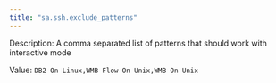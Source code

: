 ```yaml
---
title: "sa.ssh.exclude_patterns"
---
```


Description: A comma separated list of patterns that should work with interactive mode

Value: `DB2 On Linux,WMB Flow On Unix,WMB On Unix`